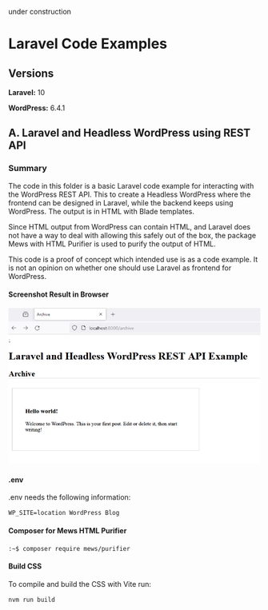under construction

# Laravel Code Examples

## Versions
**Laravel:** 10

**WordPress:** 6.4.1

## A. Laravel and Headless WordPress using REST API

### Summary
The code in this folder is a basic Laravel code example for interacting with the WordPress REST API. 
This to create a Headless WordPress where the frontend can be designed in Laravel, while the backend keeps using WordPress. The output is in HTML with Blade templates.

Since HTML output from WordPress can contain HTML, and Laravel does not have a way to deal with allowing this safely out of the box, the package Mews with HTML Purifier is used to purify the output of  HTML.

This code is a proof of concept which intended use is as a code example. It is not an opinion on whether one should use Laravel as frontend for WordPress.

#### Screenshot Result in Browser

![screenshot of Laravel code example](https://github.com/CodezPoet/code_examples/blob/main/screenshots/screenshot_result.png)

#### .env

.env needs the following information: 

```
WP_SITE=location WordPress Blog
```

#### Composer for Mews HTML Purifier

```
:~$ composer require mews/purifier
```

#### Build CSS

To compile and build the CSS with Vite run:

```
nvm run build
```


